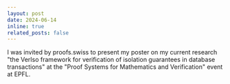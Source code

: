 ```yaml
---
layout: post
date: 2024-06-14
inline: true
related_posts: false
---
```


I was invited by proofs.swiss to present my poster on my current research "the VerIso framework for verification of isolation guarantees in database transactions" at the "Proof Systems for Mathematics and Verification" event at EPFL.